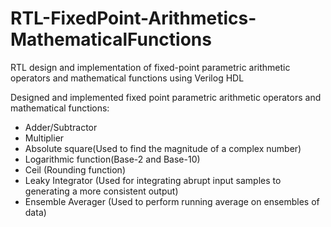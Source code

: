 # RTL-FixedPoint-Arithmetics-MathematicalFunctions
RTL design and implementation of fixed-point parametric arithmetic operators and mathematical functions using Verilog HDL

Designed and implemented fixed point parametric arithmetic operators and mathematical functions:
- Adder/Subtractor
- Multiplier
- Absolute square(Used to find the magnitude of a complex number)
- Logarithmic function(Base-2 and Base-10)
- Ceil (Rounding function)
- Leaky Integrator (Used for integrating abrupt input samples to generating a more consistent output)
- Ensemble Averager (Used to perform running average on ensembles of data)
